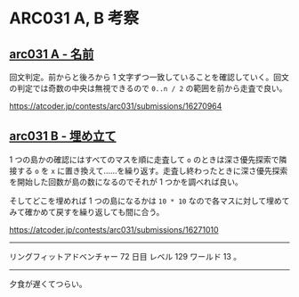 # ARC031 A, B 考察

## [arc031 A - 名前](https://atcoder.jp/contests/arc031/tasks/arc031_1)

回文判定。前からと後ろから 1 文字ずつ一致していることを確認していく。回文の判定では奇数の中央は無視できるので `0..n / 2` の範囲を前から走査で良い。

<https://atcoder.jp/contests/arc031/submissions/16270964>

## [arc031 B - 埋め立て](https://atcoder.jp/contests/arc031/tasks/arc031_2)

1 つの島かの確認にはすべてのマスを順に走査して `o` のときは深さ優先探索で隣接する `o` を `x` に置き換えて……を繰り返す。走査し終わったときに深さ優先探索を開始した回数が島の数になるのでそれが 1 つかを調べれば良い。

そしてどこを埋めれば 1 つの島になるかは `10 * 10` なので各マスに対して埋めてみて確かめて戻すを繰り返しても間に合う。

<https://atcoder.jp/contests/arc031/submissions/16271010>

---

リングフィットアドベンチャー 72 日目 レベル 129 ワールド 13 。

---

夕食が遅くてつらい。
